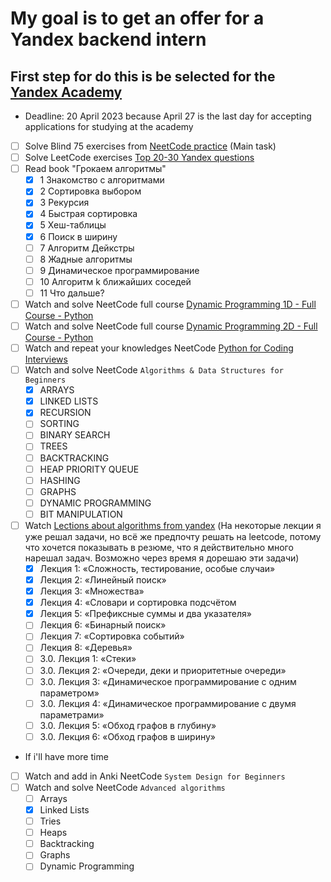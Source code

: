# My goal is to get an offer for a Yandex backend intern
## First step for do this is be selected for the [Yandex Academy](https://academy.yandex.ru/schools/backend?utm_medium=indiv_mail&utm_source=fut&utm_campaign=292812618&utm_content=2023-03-16%2014%3A00%3A00)

- Deadline: 20 April 2023 because April 27 is the last day for accepting applications for studying at the academy
- [ ] Solve Blind 75 exercises from [NeetCode practice](https://neetcode.io/practice) (Main task)
- [ ] Solve LeetCode exercises [Top 20-30 Yandex questions](https://github.com/ioann7/problem_solving_on_leetcode/blob/main/yandex_questions/solved_questions.md)
- [ ] Read book "Грокаем алгоритмы"
  - [x] 1 Знакомство с алгоритмами
  - [x] 2 Сортировка выбором 
  - [x] 3 Рекурсия 
  - [x] 4 Быстрая сортировка 
  - [x] 5 Хеш-таблицы
  - [x] 6 Поиск в ширину
  - [ ] 7 Алгоритм Дейкстры
  - [ ] 8 Жадные алгоритмы 
  - [ ] 9 Динамическое программирование 
  - [ ] 10 Алгоритм k ближайших соседей
  - [ ] 11 Что дальше?
- [ ] Watch and solve NeetCode full course [Dynamic Programming 1D - Full Course - Python](https://youtu.be/_i4Yxeh5ceQ)
- [ ] Watch and solve NeetCode full course [Dynamic Programming 2D - Full Course - Python](https://youtu.be/qMky6D6YtXU)
- [ ] Watch and repeat your knowledges NeetCode [Python for Coding Interviews](https://youtu.be/0K_eZGS5NsU)
- [ ] Watch and solve NeetCode `Algorithms & Data Structures for Beginners`
  - [x] ARRAYS
  - [x] LINKED LISTS
  - [x] RECURSION
  - [ ] SORTING
  - [ ] BINARY SEARCH
  - [ ] TREES
  - [ ] BACKTRACKING
  - [ ] HEAP PRIORITY  QUEUE
  - [ ] HASHING
  - [ ] GRAPHS
  - [ ] DYNAMIC PROGRAMMING
  - [ ] BIT MANIPULATION
- [ ] Watch [Lections about algorithms from yandex](https://yandex.ru/yaintern/algorithm-training_1) (На некоторые лекции я уже решал задачи, но всё же предпочту решать на leetcode, потому что хочется показывать в резюме, что я действительно много нарешал задач. Возможно через время я дорешаю эти задачи)
  - [x] Лекция 1: «Сложность, тестирование, особые случаи»
  - [x] Лекция 2: «Линейный поиск»
  - [x] Лекция 3: «Множества»
  - [x] Лекция 4: «Словари и сортировка подсчётом
  - [x] Лекция 5: «Префиксные суммы и два указателя»
  - [ ] Лекция 6: «Бинарный поиск»
  - [ ] Лекция 7: «Сортировка событий»
  - [ ] Лекция 8: «Деревья»
  - [ ] 3.0. Лекция 1: «Стеки»
  - [ ] 3.0. Лекция 2: «Очереди, деки и приоритетные очереди»
  - [ ] 3.0. Лекция 3: «Динамическое программирование с одним параметром»
  - [ ] 3.0. Лекция 4: «Динамическое программирование с двумя параметрами»
  - [ ] 3.0. Лекция 5: «Обход графов в глубину»
  - [ ] 3.0. Лекция 6: «Обход графов в ширину»
- If i'll have more time
- [ ] Watch and add in Anki NeetCode `System Design for Beginners`
- [ ] Watch and solve NeetCode `Advanced algorithms`
  - [ ] Arrays
  - [x] Linked Lists
  - [ ] Tries
  - [ ] Heaps
  - [ ] Backtracking
  - [ ] Graphs
  - [ ] Dynamic Programming
